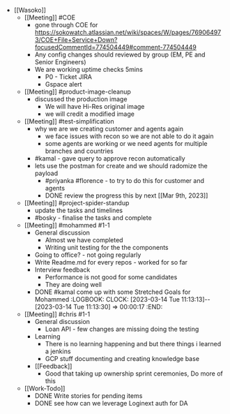 - [[Wasoko]]
	- [[Meeting]] #COE
		- gone through COE for https://sokowatch.atlassian.net/wiki/spaces/W/pages/769064973/COE+File+Service+Down?focusedCommentId=774504449#comment-774504449
		- Any config changes should reviewed by group (EM, PE and Senior Engineers)
		- We are working uptime checks 5mins
			- P0 - Ticket JIRA
			- Gspace alert
	- [[Meeting]] #product-image-cleanup
		- discussed the production image
			- We will have Hi-Res original image
			- we will credit a modified image
	- [[Meeting]] #test-simplification
		- why we are we creating customer and agents again
			- we face issues with recon so we are not able to do it again
			- some agents are working or we need agents for multiple branches and countries
		- #kamal - gave query to approve recon automatically
		- lets use the postman for create and we should radomize the payload
			- #priyanka #florence - to try to do this for customer and agents
			- DONE review the progress this by next [[Mar 9th, 2023]]
	- [[Meeting]] #project-spider-standup
		- update the tasks and timelines
		- #bosky - finalise the tasks and complete
	- [[Meeting]] #mohammed #1-1
		- General discussion
			- Almost we have completed
			- Writing unit testing for the the components
		- Going to office? - not going regularly
		- Write Readme.md for every repos - worked for so far
		- Interview feedback
			- Performance is not good for some candidates
			- They are doing well
		- DONE #kamal come up with some Stretched Goals for Mohammed
		  :LOGBOOK:
		  CLOCK: [2023-03-14 Tue 11:13:13]--[2023-03-14 Tue 11:13:30] =>  00:00:17
		  :END:
	- [[Meeting]] #chris #1-1
		- General discussion
			- Loan API - few changes are missing doing the testing
		- Learning
			- There is no learning happening and but there things i learned a jenkins
			- GCP stuff documenting and creating knowledge base
		- [[Feedback]]
			- Good that taking up ownership sprint ceremonies, Do more of this
	- [[Work-Todo]]
		- DONE Write stories for pending items
		- DONE see how can we leverage Loginext auth for DA